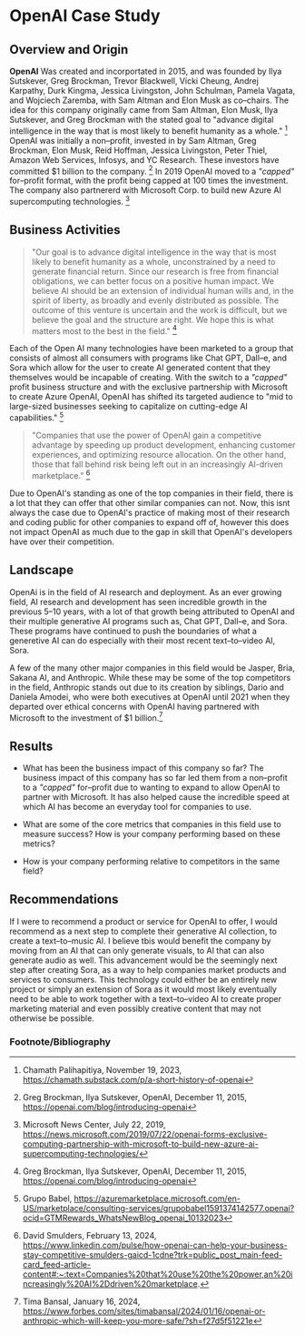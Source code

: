 # OpenAI Case Study

## Overview and Origin

**OpenAI** Was created and incorportated in 2015, and was founded by Ilya Sutskever, Greg Brockman, Trevor Blackwell, Vicki Cheung, Andrej Karpathy, Durk Kingma, Jessica Livingston, John Schulman, Pamela Vagata, and Wojciech Zaremba, with Sam Altman and Elon Musk as co&ndash;chairs. The idea for this company originally came from Sam Altman, Elon Musk, Ilya Sutskever, and Greg Brockman with the stated goal to "advance digital intelligence in the way that is most likely to benefit humanity as a whole." [^fn1] OpenAI was initially a non&ndash;profit, invested in by Sam Altman, Greg Brockman, Elon Musk, Reid Hoffman, Jessica Livingston, Peter Thiel, Amazon Web Services, Infosys, and YC Research. These investors have committed $1 billion to the company. [^fn2] In 2019 OpenAI moved to a *"capped"* for&ndash;profit format, with the profit being capped at 100 times the investment. The company also partnererd with Microsoft Corp. to build new Azure AI supercomputing technologies. [^fn3]

## Business Activities

>"Our goal is to advance digital intelligence in the way that is most likely to benefit humanity as a whole, unconstrained by a need to generate financial return. Since our research is free from financial obligations, we can better focus on a positive human impact. We believe AI should be an extension of individual human wills and, in the spirit of liberty, as broadly and evenly distributed as possible. The outcome of this venture is uncertain and the work is difficult, but we believe the goal and the structure are right. We hope this is what matters most to the best in the field." [^fn2]

Each of the Open AI many technologies have been marketed to a group that consists of almost all consumers with programs like Chat GPT, Dall&ndash;e, and Sora which allow for the user to create AI generated content that they themselves would be incapable of creating. With the switch to a *"capped"* profit business structure and with the exclusive partnership with Microsoft to create Azure OpenAI, OpenAI has shifted its targeted audience to "mid to large-sized businesses seeking to capitalize on cutting-edge AI capabilities." [^fn4]

>"Companies that use the power of OpenAI gain a competitive advantage by speeding up product development, enhancing customer experiences, and optimizing resource allocation. On the other hand, those that fall behind risk being left out in an increasingly AI-driven marketplace." [^fn5]

Due to OpenAI's standing as one of the top companies in their field, there is a lot that they can offer that other similar companies can not. Now, this isnt always the case due to OpenAI's practice of making most of their research and coding public for other companies to expand off of, however this does not impact OpenAI as much due to the gap in skill that OpenAI's developers have over their competition.

## Landscape

OpenAi is in the field of AI research and deployment. As an ever growing field, AI research and development has seen incredible growth in the previous 5&ndash;10 years, with a lot of that growth being attributed to OpenAI and their multiple generative AI programs such as, Chat GPT, Dall&ndash;e, and Sora. These programs have continued to push the boundaries of what a generetive AI can do especially with their most recent text&ndash;to&ndash;video AI, Sora.

A few of the many other major companies in this field would be Jasper, Bria, Sakana AI, and Anthropic. While these may be some of the top competitors in the field, Anthropic stands out due to its creation by siblings, Dario and Daniela Amodei, who were both executives at OpenAI until 2021 when they departed over ethical concerns with OpenAI having partnered with Microsoft to the investment of $1 billion.[^fn6]

## Results

* What has been the business impact of this company so far?
The business impact of this company has so far led them from a non&ndash;profit to a *"capped"* for&ndash;profit due to wanting to expand to allow OpenAI to partner with Microsoft. It has also helped cause the incredible speed at which AI has become an everyday tool for companies to use.

* What are some of the core metrics that companies in this field use to measure success? How is your company performing based on these metrics?

* How is your company performing relative to competitors in the same field?

## Recommendations

If I were to recommend a product or service for OpenAI to offer, I would recommend as a next step to complete their generative AI collection, to create a text&ndash;to&ndash;music AI. I believe tbis would benefit the company by moving from an AI that can only generate visuals, to AI that can also generate audio as well. This advancement would be the seemingly next step after creating Sora, as a way to help companies market products and services to consumers. This technology could either be an entirely new project or simply an extension of Sora as it would most likely eventually need to be able to work together with a text&ndash;to&ndash;video AI to create proper marketing material and even possibly creative content that may not otherwise be possible.

### Footnote/Bibliography

[^fn1]: Chamath Palihapitiya, November 19, 2023, https://chamath.substack.com/p/a-short-history-of-openai

[^fn2]: Greg Brockman, Ilya Sutskever, OpenAI, December 11, 2015, https://openai.com/blog/introducing-openai

[^fn3]: Microsoft News Center, July 22, 2019, https://news.microsoft.com/2019/07/22/openai-forms-exclusive-computing-partnership-with-microsoft-to-build-new-azure-ai-supercomputing-technologies/

[^fn4]: Grupo Babel, https://azuremarketplace.microsoft.com/en-US/marketplace/consulting-services/grupobabel1591374142577.openai?ocid=GTMRewards_WhatsNewBlog_openai_10132023

[^fn5]: David Smulders, February 13, 2024, https://www.linkedin.com/pulse/how-openai-can-help-your-business-stay-competitive-smulders-gaicd-1cdne?trk=public_post_main-feed-card_feed-article-content#:~:text=Companies%20that%20use%20the%20power,an%20increasingly%20AI%2Ddriven%20marketplace.

[^fn6]: Tima Bansal, January 16, 2024, https://www.forbes.com/sites/timabansal/2024/01/16/openai-or-anthropic-which-will-keep-you-more-safe/?sh=f27d5f51221e